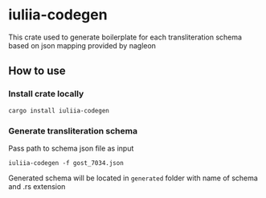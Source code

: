 # iuliia-codegen

This crate used to generate boilerplate for each transliteration schema based on json mapping provided by nagleon

## How to use

### Install crate locally

`cargo install iuliia-codegen`

### Generate transliteration schema

Pass path to schema json file as input

`iuliia-codegen -f gost_7034.json`

Generated schema will be located in `generated` folder with name of schema and .rs extension